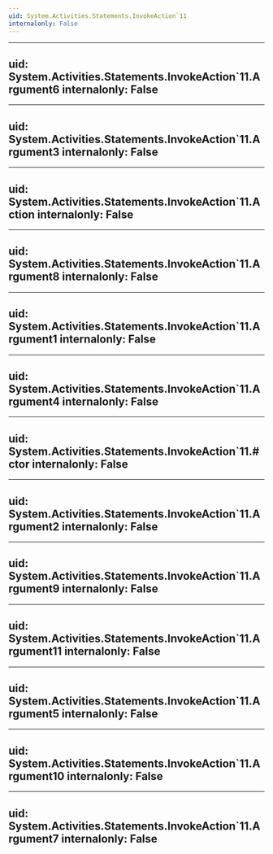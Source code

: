 ```yaml
---
uid: System.Activities.Statements.InvokeAction`11
internalonly: False
---
```


---
uid: System.Activities.Statements.InvokeAction`11.Argument6
internalonly: False
---

---
uid: System.Activities.Statements.InvokeAction`11.Argument3
internalonly: False
---

---
uid: System.Activities.Statements.InvokeAction`11.Action
internalonly: False
---

---
uid: System.Activities.Statements.InvokeAction`11.Argument8
internalonly: False
---

---
uid: System.Activities.Statements.InvokeAction`11.Argument1
internalonly: False
---

---
uid: System.Activities.Statements.InvokeAction`11.Argument4
internalonly: False
---

---
uid: System.Activities.Statements.InvokeAction`11.#ctor
internalonly: False
---

---
uid: System.Activities.Statements.InvokeAction`11.Argument2
internalonly: False
---

---
uid: System.Activities.Statements.InvokeAction`11.Argument9
internalonly: False
---

---
uid: System.Activities.Statements.InvokeAction`11.Argument11
internalonly: False
---

---
uid: System.Activities.Statements.InvokeAction`11.Argument5
internalonly: False
---

---
uid: System.Activities.Statements.InvokeAction`11.Argument10
internalonly: False
---

---
uid: System.Activities.Statements.InvokeAction`11.Argument7
internalonly: False
---
